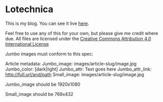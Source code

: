 Lotechnica
==========

This is my blog.  You can see it live [here](http://blog.lotech.org).

Feel free to use any of this for your own, but please give me credit where due.  All files are licensed under the
[Creative Commons Attribution 4.0 International License](http://creativecommons.org/licenses/by/4.0/)


Jumbo images must conform to this spec:

Article metadata:
    Jumbo_image: images/article-slug/image.jpg
    Jumbo_color: [dark|light]
    Jumbo_attr: Text goes here
    Jumbo_attr_link: http://full.url/and/path
    Small_image: images/article-slug/image.jpg

Jumbo_image should be 1920x1080

Small_image should be 768x432
